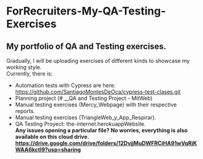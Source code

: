 # ForRecruiters-My-QA-Testing-Exercises

## My portfolio of QA and Testing exercises.

Gradually, I will be uploading exercises of different kinds to showcase my working style.<br>
Currently, there is:<br>
- Automation tests with Cypress are here: https://github.com/SantiagoMontesDeOca/cypress-test-clases.git  
- Planning project (# __QA and Testing Project - MitWeb)<br>
- Manual testing exercises (Mercy_Webpage) with their respective reports.<br>
- Manual testing exercises (TriangleWeb_y_App_Respirar).<br>
- QA Testing Proyect: the-internet.herokuappWebsite.<br>
**Any issues opening a particular file? No worries, everything is also available on this cloud drive.**<br>
**https://drive.google.com/drive/folders/12DvjjMuDWFRCiHA91wVqRjKWAA6kctI9?usp=sharing**
